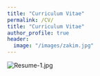 ```yaml
---
title: "Curriculum Vitae"
permalink: /CV/
title: "Curriculum Vitae"
author_profile: true
header:
  image: "/images/zakim.jpg"
---
```


![Resume-1.jpg](attachment:Resume-1.jpg)
